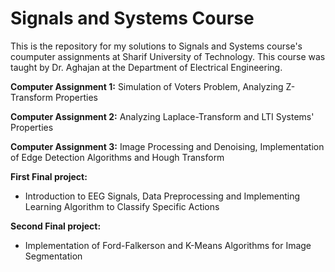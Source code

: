 # Signals and Systems Course

This is the repository for my solutions to Signals and Systems course's coumputer assignments at Sharif University of Technology. This course was taught by Dr. Aghajan at the Department of Electrical Engineering.

**Computer Assignment 1:** Simulation of Voters Problem, Analyzing Z-Transform Properties

**Computer Assignment 2:** Analyzing Laplace-Transform and LTI Systems' Properties 

**Computer Assignment 3:** Image Processing and Denoising, Implementation of Edge Detection Algorithms and Hough Transform


**First Final project:** 
- Introduction to EEG Signals, Data Preprocessing and Implementing Learning Algorithm to Classify Specific Actions


**Second Final project:** 
- Implementation of Ford-Falkerson and K-Means Algorithms for Image Segmentation



